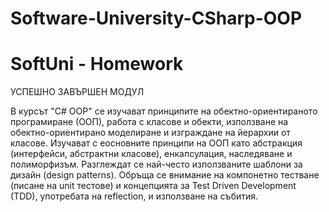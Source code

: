 # Software-University-CSharp-OOP
# SoftUni - Homework

УСПЕШНО ЗАВЪРШЕН МОДУЛ

В курсът "C# OOP" се изучават принципите на обектно-ориентираното програмиране (ООП), работа с класове и обекти, използване на обектно-ориентирано моделиране и изграждане на йерархии от класове. Изучават с еосновните принципи на ООП като абстракция (интерфейси, абстрактни класове), енкапсулация, наследяване и полиморфизъм. Разглеждат се най-често използваните шаблони за дизайн (design patterns). Обръща се внимание на компонетно тестване (писане на unit тестове) и концепцията за Test Driven Development (TDD), употребата на reflection, и използване на събития. 
